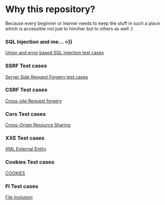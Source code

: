 Why this repository?
=

Because every beginner or learner needs to keep the stuff in such a place which is accessible not just to him/her but to others as well :)


<h3>SQL Injection and me... =)) </h3>

[Union and error based SQL injection test cases](Union_and_Error_based%20SQLI.md)

<h3>SSRF Test cases</h3>

[Server Side Request Forgery test cases](SSRF_Shop.md)

<h3>CSRF Test cases</h3>

[Cross-site Request forgery](CSRF.md)

<h3>Cors Test cases</h3>

[Cross-Origin Resource Sharing](CORS.MD)

<h3>XXE Test cases</h3>

[XML External Entity](XXE.md)

<h3>Cookies Test cases</h3>

[COOKIES](Cookies.md)

<h3>FI Test cases</h3>

[File Inclusion](FI.md)

